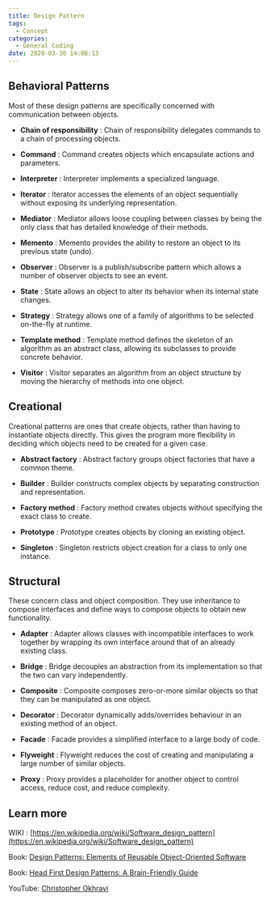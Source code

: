 ```yaml
---
title: Design Pattern
tags:
  - Concept
categories:
  - General Coding
date: 2020-03-30 14:08:13
---
```



## Behavioral Patterns

Most of these design patterns are specifically concerned with communication between objects.

* __Chain of responsibility__ : Chain of responsibility delegates commands to a chain of processing objects.

* __Command__ : Command creates objects which encapsulate actions and parameters.

* __Interpreter__ : Interpreter implements a specialized language.

* __Iterator__ : Iterator accesses the elements of an object sequentially without exposing its underlying representation.

* __Mediator__ : Mediator allows loose coupling between classes by being the only class that has detailed knowledge of their methods.

* __Memento__ : Memento provides the ability to restore an object to its previous state (undo).

* __Observer__ : Observer is a publish/subscribe pattern which allows a number of observer objects to see an event.

* __State__ : State allows an object to alter its behavior when its internal state changes.

* __Strategy__ : Strategy allows one of a family of algorithms to be selected on-the-fly at runtime.

* __Template method__ : Template method defines the skeleton of an algorithm as an abstract class, allowing its subclasses to provide concrete behavior.

* __Visitor__ : Visitor separates an algorithm from an object structure by moving the hierarchy of methods into one object.

## Creational

Creational patterns are ones that create objects, rather than having to instantiate objects directly. This gives the program more flexibility in deciding which objects need to be created for a given case.

* __Abstract factory__ : Abstract factory groups object factories that have a common theme.

* __Builder__ : Builder constructs complex objects by separating construction and representation.

* __Factory method__ : Factory method creates objects without specifying the exact class to create.

* __Prototype__ : Prototype creates objects by cloning an existing object.

* __Singleton__ : Singleton restricts object creation for a class to only one instance.

## Structural

These concern class and object composition. They use inheritance to compose interfaces and define ways to compose objects to obtain new functionality.


* __Adapter__ : Adapter allows classes with incompatible interfaces to work together by wrapping its own interface around that of an already existing class.

* __Bridge__ : Bridge decouples an abstraction from its implementation so that the two can vary independently.

* __Composite__ : Composite composes zero-or-more similar objects so that they can be manipulated as one object.

* __Decorator__ : Decorator dynamically adds/overrides behaviour in an existing method of an object.

* __Facade__ : Facade provides a simplified interface to a large body of code.

* __Flyweight__ : Flyweight reduces the cost of creating and manipulating a large number of similar objects.

* __Proxy__ : Proxy provides a placeholder for another object to control access, reduce cost, and reduce complexity.


## Learn more

WIKI : [https://en.wikipedia.org/wiki/Software_design_pattern](https://en.wikipedia.org/wiki/Software_design_pattern)

Book: [Design Patterns: Elements of Reusable Object-Oriented Software](https://www.amazon.com/Design-Patterns-Object-Oriented-Addison-Wesley-Professional-ebook/dp/B000SEIBB8/ref=sr_1_2?keywords=Design+Patterns%3A+Elements+of+Reusable+Object-Oriented+Software&qid=1585596430&sr=8-2)

Book: [Head First Design Patterns: A Brain-Friendly Guide](https://www.amazon.com/Head-First-Design-Patterns-Brain-Friendly-ebook/dp/B00AA36RZY/ref=sr_1_2?keywords=headfirst+design+pattern&qid=1585596487&sr=8-2)

YouTube: [Christopher Okhravi](https://www.youtube.com/playlist?list=PLrhzvIcii6GNjpARdnO4ueTUAVR9eMBpc)